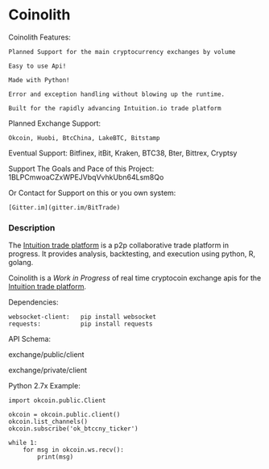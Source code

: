 Coinolith
=========

Coinolith Features:

    Planned Support for the main cryptocurrency exchanges by volume

    Easy to use Api!

    Made with Python!

    Error and exception handling without blowing up the runtime.

    Built for the rapidly advancing Intuition.io trade platform


Planned Exchange Support:
    
    Okcoin, Huobi, BtcChina, LakeBTC, Bitstamp

Eventual Support:
    Bitfinex, itBit, Kraken, BTC38, Bter, Bittrex, Cryptsy

Support The Goals and Pace of this Project:
    1BLPCmwoaCZxWPEJVbqVvhkUbn64Lsm8Qo

Or Contact for Support on this or you own system:

    [Gitter.im](gitter.im/BitTrade)


### Description

The [Intuition trade platform](https://github.com/intuition-io) is a p2p collaborative trade platform in progress.  It provides analysis, backtesting, and execution using python, R, golang.  

Coinolith is a *Work in Progress* of real time cryptocoin exchange apis for the [Intuition trade platform](https://github.com/intuition-io).


Dependencies:
   
    websocket-client:   pip install websocket
    requests:           pip install requests


API Schema:

   exchange/public/client

   exchange/private/client



Python 2.7x Example:

    import okcoin.public.Client

    okcoin = okcoin.public.client()
    okcoin.list_channels()
    okcoin.subscribe('ok_btccny_ticker')

    while 1:
        for msg in okcoin.ws.recv():
            print(msg)
        



    

